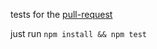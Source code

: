 tests for the [pull-request](https://github.com/isaacs/npm/pull/2482)

just run `npm install && npm test`
